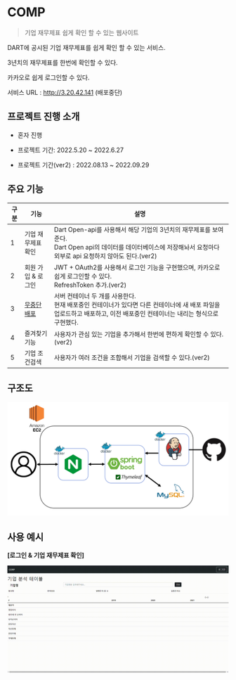 # COMP

> 기업 재무제표 쉽게 확인 할 수 있는 웹사이트

DART에 공시된 기업 재무제표를 쉽게 확인 할 수 있는 서비스.

3년치의 재무제표를 한번에 확인할 수 있다.

카카오로 쉽게 로그인할 수 있다.

서비스 URL : http://3.20.42.141 (배포중단)



## 프로젝트 진행 소개

- 혼자 진행

- 프로젝트 기간: 2022.5.20 ~ 2022.6.27
- 프로젝트 기간(ver2) : 2022.08.13 ~ 2022.09.29

  

## 주요 기능

| 구분 | 기능                                                         | 설명                                                         |
| ---- | ------------------------------------------------------------ | ------------------------------------------------------------ |
| 1    | 기업 재무제표 확인                                           | Dart Open-api를 사용해서 해당 기업의 3년치의 재무제표를 보여준다.<br />Dart Open api의 데이터를 데이터베이스에 저장해놔서 요청마다 외부로 api 요청하지 않아도 된다.(ver2) |
| 2    | 회원 가입 & 로그인                                           | JWT + OAuth2를 사용해서 로그인 기능을 구현했으며, 카카오로 쉽게 로그인할 수 있다.<br />RefreshToken 추가.(ver2) |
| 3    | [무중단 배포](https://github.com/juyongc/PJT_COMP/blob/master/cicd%20%EA%B3%BC%EC%A0%95/CICD.md) | 서버 컨테이너 두 개를 사용한다. <br />현재 배포중인 컨테이너가 있다면 다른 컨테이너에 새 배포 파일을 업로드하고 배포하고, 이전 배포중인 컨테이너는 내리는 형식으로 구현했다. |
| 4    | 즐겨찾기 기능                                                | 사용자가 관심 있는 기업을 추가해서 한번에 편하게 확인할 수 있다.(ver2) |
| 5    | 기업 조건검색                                                | 사용자가 여러 조건을 조합해서 기업을 검색할 수 있다.(ver2)   |



## 구조도

![image-20220627173815747](README.assets/image-20220627173815747-16563191114933.png)

## 사용 예시

**[로그인 & 기업 재무제표 확인]**

<img src="README.assets/login_test.gif" alt="login_test" style="zoom: 50%;" />

